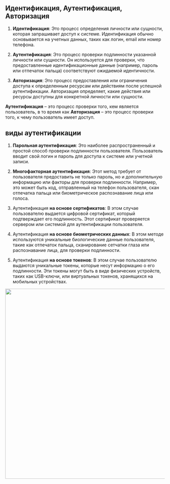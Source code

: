 <h2>Идентификация, Аутентификация, Авторизация</h2>
  

1. **Идентификация**: Это процесс определения личности или сущности, которая запрашивает доступ к системе. Идентификация обычно основывается на учетных данных, таких как логин, email или номер телефона.

2. **Аутентификация**: Это процесс проверки подлинности указанной личности или сущности. Он используется для проверки, что предоставленные идентификационные данные (например, пароль или отпечаток пальца) соответствуют ожидаемой идентичности.

3. **Авторизация**: Это процесс предоставления или ограничения доступа к определенным ресурсам или действиям после успешной аутентификации. Авторизация определяет, какие действия или ресурсы доступны для конкретной личности или сущности.

  **Аутентификация** – это процесс проверки того, кем является пользователь, в то время как **Авторизация** – это процесс проверки того, к чему пользователь имеет доступ.  

<h2>виды аутентификации</h2>  
  
  1. **Парольная аутентификация**: Это наиболее распространенный и простой способ проверки подлинности пользователя. Пользователь вводит свой логин и пароль для доступа к системе или учетной записи.  

2. **Многофакторная аутентификация**: Этот метод требует от пользователя предоставить не только пароль, но и дополнительную информацию или факторы для проверки подлинности. Например, это может быть код, отправленный на телефон пользователя, скан отпечатка пальца или биометрическое распознавание лица или голоса.

3. Аутентификация **на основе сертификатов**: В этом случае пользователю выдается цифровой сертификат, который подтверждает его подлинность. Этот сертификат проверяется сервером или системой для аутентификации пользователя.

4. Аутентификация **на основе биометрических данных**: В этом методе используются уникальные биологические данные пользователя, такие как отпечаток пальца, сканирование сетчатки глаза или распознавание лица, для проверки подлинности.

5. Аутентификация **на основе токенов**: В этом случае пользователю выдаются уникальные токены, которые несут информацию о его подлинности. Эти токены могут быть в виде физических устройств, таких как USB-ключи, или виртуальных токенов, хранящихся на мобильных устройствах.

<img src="https://github.com/AntonGitCode/FEFAQ/assets/117078390/6f3cd220-45d7-4b57-b278-39cb9fad44a3" width=600>

